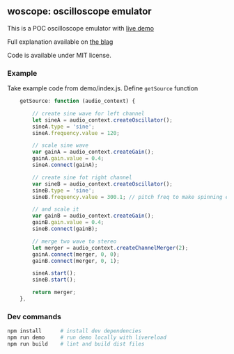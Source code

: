 ## woscope: oscilloscope emulator

This is a POC oscilloscope emulator with [live demo](http://m1el.github.io/woscope/)

Full explanation available on [the blag](http://m1el.github.io/woscope-how/)

Code is available under MIT license.

### Example
Take example code from demo/index.js. Define `getSource` function
```js
	getSource: function (audio_context) {

        // create sine wave for left channel
        let sineA = audio_context.createOscillator();
        sineA.type = 'sine';
        sineA.frequency.value = 120;

        // scale sine wave
        var gainA = audio_context.createGain();
        gainA.gain.value = 0.4;
        sineA.connect(gainA);

        // create sine fot right channel
        var sineB = audio_context.createOscillator();
        sineB.type = 'sine';
        sineB.frequency.value = 300.1; // pitch freq to make spinning effect

        // and scale it
        var gainB = audio_context.createGain();
        gainB.gain.value = 0.4;
        sineB.connect(gainB);

        // merge two wave to stereo
        let merger = audio_context.createChannelMerger(2);
        gainA.connect(merger, 0, 0);
        gainB.connect(merger, 0, 1);

        sineA.start();
        sineB.start();

        return merger;
    },
```

### Dev commands
```sh
npm install      # install dev dependencies
npm run demo     # run demo locally with livereload
npm run build    # lint and build dist files
```
